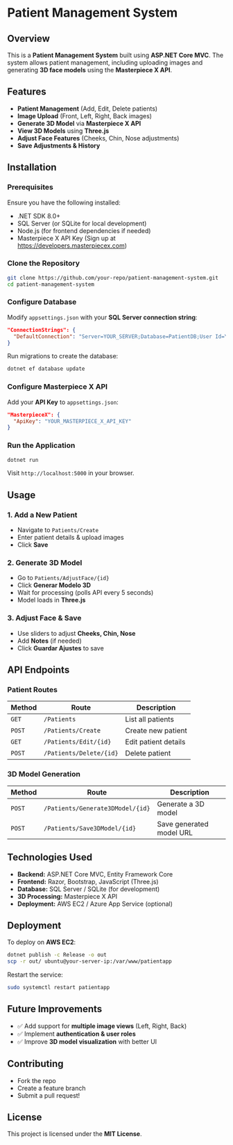 # Patient Management System

## Overview
This is a **Patient Management System** built using **ASP.NET Core MVC**. The system allows patient management, including uploading images and generating **3D face models** using the **Masterpiece X API**.

## Features
- **Patient Management** (Add, Edit, Delete patients)
- **Image Upload** (Front, Left, Right, Back images)
- **Generate 3D Model** via **Masterpiece X API**
- **View 3D Models** using **Three.js**
- **Adjust Face Features** (Cheeks, Chin, Nose adjustments)
- **Save Adjustments & History**

## Installation
### Prerequisites
Ensure you have the following installed:
- .NET SDK 8.0+
- SQL Server (or SQLite for local development)
- Node.js (for frontend dependencies if needed)
- Masterpiece X API Key (Sign up at https://developers.masterpiecex.com)

### Clone the Repository
```sh
git clone https://github.com/your-repo/patient-management-system.git
cd patient-management-system
```

### Configure Database
Modify `appsettings.json` with your **SQL Server connection string**:
```json
"ConnectionStrings": {
  "DefaultConnection": "Server=YOUR_SERVER;Database=PatientDB;User Id=YOUR_USER;Password=YOUR_PASSWORD;"
}
```

Run migrations to create the database:
```sh
dotnet ef database update
```

### Configure Masterpiece X API
Add your **API Key** to `appsettings.json`:
```json
"MasterpieceX": {
  "ApiKey": "YOUR_MASTERPIECE_X_API_KEY"
}
```

### Run the Application
```sh
dotnet run
```
Visit `http://localhost:5000` in your browser.

## Usage
### 1. **Add a New Patient**
- Navigate to `Patients/Create`
- Enter patient details & upload images
- Click **Save**

### 2. **Generate 3D Model**
- Go to `Patients/AdjustFace/{id}`
- Click **Generar Modelo 3D**
- Wait for processing (polls API every 5 seconds)
- Model loads in **Three.js**

### 3. **Adjust Face & Save**
- Use sliders to adjust **Cheeks, Chin, Nose**
- Add **Notes** (if needed)
- Click **Guardar Ajustes** to save

## API Endpoints
### **Patient Routes**
| Method | Route | Description |
|--------|--------------------------|-------------------------------|
| `GET`  | `/Patients` | List all patients |
| `POST` | `/Patients/Create` | Create new patient |
| `GET`  | `/Patients/Edit/{id}` | Edit patient details |
| `POST` | `/Patients/Delete/{id}` | Delete patient |

### **3D Model Generation**
| Method | Route | Description |
|--------|--------------------------------|-------------------------------|
| `POST` | `/Patients/Generate3DModel/{id}` | Generate a 3D model |
| `POST` | `/Patients/Save3DModel/{id}` | Save generated model URL |

## Technologies Used
- **Backend:** ASP.NET Core MVC, Entity Framework Core
- **Frontend:** Razor, Bootstrap, JavaScript (Three.js)
- **Database:** SQL Server / SQLite (for development)
- **3D Processing:** Masterpiece X API
- **Deployment:** AWS EC2 / Azure App Service (optional)

## Deployment
To deploy on **AWS EC2**:
```sh
dotnet publish -c Release -o out
scp -r out/ ubuntu@your-server-ip:/var/www/patientapp
```
Restart the service:
```sh
sudo systemctl restart patientapp
```

## Future Improvements
- ✅ Add support for **multiple image views** (Left, Right, Back)
- ✅ Implement **authentication & user roles**
- ✅ Improve **3D model visualization** with better UI

## Contributing
- Fork the repo
- Create a feature branch
- Submit a pull request!

## License
This project is licensed under the **MIT License**.

